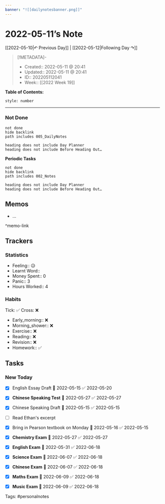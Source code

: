 ```yaml
---
banner: "![[dailynotesbanner.png]]"
---
```


# 2022-05-11’s Note

[[2022-05-10|↶ Previous Day]] | [[2022-05-12|Following Day ↷]]

> [!METADATA]-
> - Created:: 2022-05-11 @ 20:41
> - Updated:: 2022-05-11 @ 20:41
> - ID:: 202205112041
> - Week:: [[2022 Week 19]]

**Table of Contents:**
```toc
style: number
```

___
### Not Done
```tasks
not done
hide backlink
path includes 005_DailyNotes

heading does not include Day Planner
heading does not include Before Heading Out…
```
**Periodic Tasks**
```tasks
not done
hide backlink
path includes 002_Notes

heading does not include Day Planner
heading does not include Before Heading Out…
```
## Memos
- …

^memo-link

## Trackers
### Statistics
- Feeling:: 😥
- Learnt Word:: 
- Money Spent:: 0
- Panic:: 3
- Hours Worked:: 4

### Habits

Tick: ✅ Cross: ❌

- Early_morning:: ❌
- Morning_shower:: ❌
- Exercise:: ❌
- Reading:: ❌
- Revision:: ❌
- Homework:: ✅

## Tasks
### New Today
- [x] English Essay Draft 📅 2022-05-15 ✅ 2022-05-20
- [x] **Chinese Speaking Test** 📅 2022-05-27 ✅ 2022-05-27
- [x] Chinese Speaking Draft 📅 2022-05-15 ✅ 2022-05-15
- [ ] Read Ethan's excerpt 
- [x] Bring in Pearson textbook on Monday 📅 2022-05-16 ✅ 2022-05-15
- [x] **Chemistry Exam** 📅 2022-05-27 ✅ 2022-05-27
- [x] **English Exam** 📅 2022-05-31 ✅ 2022-06-18
- [x] **Science Exam** 📅 2022-06-07 ✅ 2022-06-18
- [x] **Chinese Exam** 📅 2022-06-07 ✅ 2022-06-18
- [x] **Maths Exam** 📅 2022-06-09 ✅ 2022-06-18
- [x] **Music Exam** 📅 2022-06-09 ✅ 2022-06-18



Tags: #personalnotes 